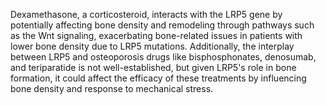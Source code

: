 Dexamethasone, a corticosteroid, interacts with the LRP5 gene by potentially affecting bone density and remodeling through pathways such as the Wnt signaling, exacerbating bone-related issues in patients with lower bone density due to LRP5 mutations. Additionally, the interplay between LRP5 and osteoporosis drugs like bisphosphonates, denosumab, and teriparatide is not well-established, but given LRP5's role in bone formation, it could affect the efficacy of these treatments by influencing bone density and response to mechanical stress.